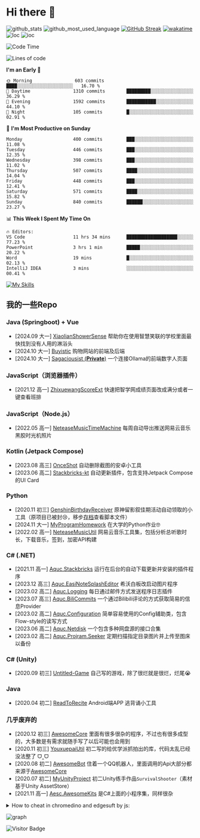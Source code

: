 # Hi there 👋

![github_stats](https://github-readme-stats.vercel.app/api?username=aquamarine5&show_icons=true&icon_color=CE1D2D&text_color=718096&bg_color=ffffff,ffffff,ffffff,7FFFD4&count_private=true&cache_seconds=21600)
![github_most_used_language](https://github-readme-stats.vercel.app/api/top-langs/?username=aquamarine5&hide=hlsl,shaderlab&layout=compact&text_color=718096&bg_color=ffffff,ffffff,ffffff,7FFFD4&cache_seconds=21600&langs_count=8)
[![GitHub Streak](https://streak-stats.demolab.com?user=aquamarine5&background=0,ffffff,ffffff,ffffff,7FFFD4)](https://git.io/streak-stats)
[![wakatime](https://github-readme-stats.vercel.app/api/wakatime?username=aquamarine5&hide=other&layout=compact&bg_color=ffffff,ffffff,ffffff,ffffff,7FFFD4&cache_seconds=21600)](https://wakatime.com/@aquamarine5)  
![loc](https://api.githubtrends.io/user/svg/aquamarine5/langs?time_range=one_year&include_private=True&loc_metric=changed&theme=classic)
![ioc](https://api.githubtrends.io/user/svg/aquamarine5/repos?time_range=one_year&include_private=True&loc_metric=changed&theme=classic)

<!--START_SECTION:waka-->
![Code Time](http://img.shields.io/badge/Code%20Time-29%20hrs%2039%20mins-blue)

![Lines of code](https://img.shields.io/badge/From%20Hello%20World%20I%27ve%20Written-2.0%20million%20lines%20of%20code-blue)

**I'm an Early 🐤** 

```text
🌞 Morning                603 commits         ████░░░░░░░░░░░░░░░░░░░░░   16.70 % 
🌆 Daytime                1310 commits        █████████░░░░░░░░░░░░░░░░   36.29 % 
🌃 Evening                1592 commits        ███████████░░░░░░░░░░░░░░   44.10 % 
🌙 Night                  105 commits         █░░░░░░░░░░░░░░░░░░░░░░░░   02.91 % 
```
📅 **I'm Most Productive on Sunday** 

```text
Monday                   400 commits         ███░░░░░░░░░░░░░░░░░░░░░░   11.08 % 
Tuesday                  446 commits         ███░░░░░░░░░░░░░░░░░░░░░░   12.35 % 
Wednesday                398 commits         ███░░░░░░░░░░░░░░░░░░░░░░   11.02 % 
Thursday                 507 commits         ████░░░░░░░░░░░░░░░░░░░░░   14.04 % 
Friday                   448 commits         ███░░░░░░░░░░░░░░░░░░░░░░   12.41 % 
Saturday                 571 commits         ████░░░░░░░░░░░░░░░░░░░░░   15.82 % 
Sunday                   840 commits         ██████░░░░░░░░░░░░░░░░░░░   23.27 % 
```


📊 **This Week I Spent My Time On** 

```text
🔥 Editors: 
VS Code                  11 hrs 34 mins      ███████████████████░░░░░░   77.23 % 
PowerPoint               3 hrs 1 min         █████░░░░░░░░░░░░░░░░░░░░   20.22 % 
Word                     19 mins             █░░░░░░░░░░░░░░░░░░░░░░░░   02.13 % 
IntelliJ IDEA            3 mins              ░░░░░░░░░░░░░░░░░░░░░░░░░   00.41 % 
```


<!--END_SECTION:waka-->
[![My Skills](https://skillicons.dev/icons?i=javascript,vue,cs,python,java,blender,unity,androidstudio,kotlin,ps,cpp&theme=light)](https://skillicons.dev)

## 我的一些Repo

### Java (Springboot) + Vue

- [2024.09 大一] [XiaolianShowerSense](https://github.com/aquamarine5/XiaolianShowerSense) 帮助你在使用智慧笑联的学校里面最快找到没有人用的淋浴头
- [2024.10 大一] [Buyistic](https://github.com/aquamarine5/Buyistic) 购物网站的前端及后端
- [2024.10 大一] [Sagaciousist (**Private**)](https://github.com/aquamarine5/Sagaciousist) 一个连接Ollama的前端数字人页面

### JavaScript（浏览器插件）

- [2021.12 高一] [ZhixuewangScoreExt](https://github.com/aquamarine5/ZhixuewangScoreExt) 快速把智学网成绩页面改成满分或者一键查看班排

### JavaScript（Node.js）

- [2022.05 高一] [NeteaseMusicTimeMachine](https://github.com/aquamarine5/NeteaseMusicTimeMachine) 每周自动导出推送网易云音乐黑胶时光机照片

### Kotlin (Jetpack Compose)

- [2023.08 高三] [OnceShot](https://github.com/aquamarine5/OnceShot) 自动删除截图的安卓小工具
- [2023.06 高二] [Stackbricks-kt](https://github.com/aquamarine5/Stackbricks-kt) 自动更新插件，包含支持Jetpack Compose的UI Card

### Python

- [2020.11 初三] [GenshinBirthdayReceiver](https://github.com/aquamarine5/GenshinBirthdayReceiver) 原神留影叙佳期活动自动领取的小工具（原项目已被封😢，移步[存档](https://github.com/aquamarine5/GenshinBirthdayReceiver-archive)查看脚本文件）
- [2024.11 大一] [MyProgramHomework](https://github.com/aquamarine5/MyProgramHomework) 在大学的Python作业🤓
- [2022.02 高一] [NeteaseMusicUtil](https://github.com/aquamarine5/NeteaseMusicUtil) 网易云音乐工具集，包括分析总听歌时长，下载音乐，签到，加密API构建

### C# (.NET)

- [2021.11 高一] [Aquc.Stackbricks](https://github.com/aquamarine5/Aquc.Stackbricks) 运行在后台的自动下载更新并安装的插件程序
- [2023.12 高三] [Aquc.EasiNoteSplashEditor](https://github.com/aquamarine5/Aquc.EasiNoteSplashEditor) 希沃白板改启动图片程序
- [2023.02 高二] [Aquc.Logging](https://github.com/aquamarine5/Aquc.Logging) 每日通过邮件方式发送程序日志插件
- [2023.07 高三] [Aquc.BiliCommits](https://github.com/aquamarine5/Aquc.BiliCommits) 一个通过Bilibili评论的方式获取简易的信息Provider
- [2023.02 高二] [Aquc.Configuration](https://github.com/aquamarine5/Aquc.Configuration) 简单容易使用的Config辅助类，包含Flow-style的读写方式
- [2023.06 高二] [Aquc.Netdisk](https://github.com/aquamarine5/Aquc.Netdisk) 一个包含多种网盘源的接口合集
- [2023.02 高二] [Aquc.Projram.Seeker](https://github.com/aquamarine5/Aquc.Projram.Seeker) 定期扫描指定目录图片并上传至图床以备份

### C# (Unity)

- [2020.09 初三] [Untitled-Game](https://github.com/aquamarine5/Untitled-Game) 自己写的游戏，除了很烂就是很烂，烂尾😭

### Java

- [2020.04 初二] [ReadToRecite](https://github.com/aquamarine5/ReadToRecite) Android端APP 逃背诵小工具

### 几乎废弃的

- [2020.12 初三] [AwesomeCore](https://github.com/aquamarine5/AwesomeCore) 里面有很多很杂的程序，不过也有很多成型的，大多数是有需求就随手写了以后可能也会用到
- [2020.11 初三] [YouxuepaiUtil](https://github.com/aquamarine5/YouxuepaiUtil) 初二写的给优学派抓拍出的库，代码太乱已经没法整了 ᗜ‸ᗜ
- [2020.08 初二] [AwesomeBot](https://github.com/aquamarine5/AwesomeBot) 住着一个QQ机器人，里面调用的Api大部分都来源于[AwesomeCore](AwesomeCore)
- [2020.07 初二] [MyUnityProject](https://github.com/aquamarine5/MyUnityProject) 初二Unity练手作品`SurvivalShooter`（素材基于Unity AssetStore）
- [2021.11 高一] [Aesc.AwesomeKits](https://github.com/aquamarine5/Aesc.AwesomeKits) 是C#上面的小程序集，同样很杂

<details>
  <summary>How to cheat in chromedino and edgesuft by js:</summary>

## @aquamarine5

### chrome://dino

- 困难模式

```js
setInterval(()=>{Runner.instance_.horizon.addNewObstacle(Runner.instance_.currentSpeed)},1000)
```

- 改跳跃高度

```js
Runner.instance_.tRex.setJumpVelocity(1000)
```

- 缓降buff

```js
Runner.instance_.tRex.config.GRAVITY=0.01
```

- 频闪特效

```js
Runner.instance_.tRex.setFlashing(1)
```

- 999999高分

```js
Runner.instance_.saveHighScore(1800000000-50)
```

- 极速快跑

```js
Runner.instance_.setSpeed(1000)
```

- 无敌

```js
Runner.instance_.gameOver=function(){}
```

### edge://surf

#### 初始化

- 打开Inspector/Source, Open `surf.bundle.js`, Search `resetGameData()`, Hit a breakpoint.

#### cheating

- 自定义心/护盾/能量

```js
this.game.lives.current=30,this.game.lives.max=30
this.game.boosts.current=30,this.game.boosts.max=30
this.game.shields.current=30,this.game.shields.max=30
```

- 超高分

```js
this.session.bestScore.endless=2147483647
```

- 加速器

```js
this.session.settings.gameSpeed=10
```

- 作弊无限能量且计入最高分

```js
this.game.cheat.boosts=true
```

</details>
  
![graph](https://github-readme-activity-graph.vercel.app/graph?username=aquamarine5&theme=github-compact)

![Visitor Badge](https://visitor-badge.laobi.icu/badge?page_id=aquamarine5)
